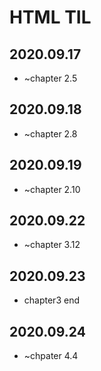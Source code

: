 HTML TIL
========

## 2020.09.17
- ~chapter 2.5

## 2020.09.18
- ~chapter 2.8

## 2020.09.19
- ~chapter 2.10

## 2020.09.22
- ~chapter 3.12

## 2020.09.23
- chapter3 end

## 2020.09.24
- ~chpater 4.4